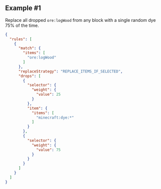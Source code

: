## Example #1

Replace all dropped `ore:logWood` from any block with a single random dye 75% of the time.

```json
{
  "rules": [
    {
      "match": {
        "items": [
          "ore:logWood"
        ]
      },
      "replaceStrategy": "REPLACE_ITEMS_IF_SELECTED",
      "drops": [
        {
          "selector": {
            "weight": {
              "value": 25
            }
          },
          "item": {
            "items": [
              "minecraft:dye:*"
            ]
          }
        },
        {
          "selector": {
            "weight": {
              "value": 75
            }
          }
        }
      ]
    }
  ]
}
```